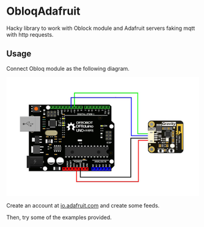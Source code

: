 # ObloqAdafruit

Hacky library to work with Oblock module and Adafruit servers faking mqtt with http requests.

## Usage

Connect Obloq module as the following diagram.

 ![](./wiring.jpg)

Create an account at [io.adafruit.com](https://io.adafruit.com) and create some feeds.

Then, try some of the examples provided.
